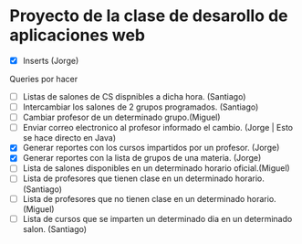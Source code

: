 Proyecto de la clase de desarollo de aplicaciones web
======

- [X] Inserts (Jorge)

Queries por hacer
- [ ] Listas de salones de CS dispnibles a dicha hora. (Santiago)
- [ ] Intercambiar los salones de 2 grupos programados. (Santiago)
- [ ] Cambiar profesor de un determinado grupo.(Miguel)
- [ ] Enviar correo electronico al profesor informado el cambio. (Jorge | Esto se hace directo en Java) 
- [X] Generar reportes con los cursos impartidos por un profesor. (Jorge)
- [X] Generar reportes con la lista de grupos de una materia. (Jorge)
- [ ] Lista de salones disponibles en un determinado horario oficial.(Miguel)
- [ ] Lista de profesores que tienen clase en un determinado horario. (Santiago)
- [ ] Lista de profesores que no tienen clase en un determinado horario.(Miguel)
- [ ] Lista de cursos que se imparten un determinado dia en un determinado salon. (Santiago)
